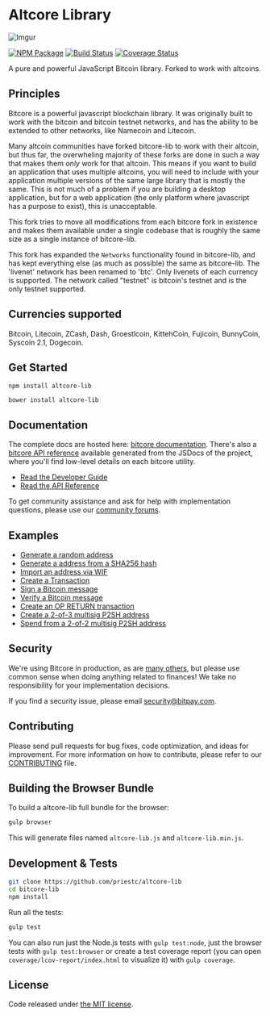 Altcore Library
=======

![Imgur](http://i.imgur.com/I9s2UZU.png)

[![NPM Package](https://img.shields.io/npm/v/altcore-lib.svg?style=flat-square)](https://www.npmjs.org/package/altcore-lib)
[![Build Status](https://img.shields.io/travis/priestc/altcore-lib.svg?branch=master&style=flat-square)](https://travis-ci.org/priestc/altcore-lib)
[![Coverage Status](https://img.shields.io/coveralls/priestc/altcore-lib.svg?style=flat-square)](https://coveralls.io/r/priestc/altcore-lib)

A pure and powerful JavaScript Bitcoin library. Forked to work with altcoins.

## Principles

Bitcore is a powerful javascript blockchain library. It was originally built to
work with the bitcoin and bitcoin testnet networks, and has the ability to
be extended to other networks, like Namecoin and Litecoin.

Many altcoin communities have forked bitcore-lib to work with their altcoin,
but thus far, the overwheling majority of these forks are done in such a way
that makes them *only* work for that altcoin. This means if you want to build an
application that uses multiple altcoins, you will need to include with your application
multiple versions of the same large library that is mostly the same. This is not
much of a problem if you are building a desktop application, but for a web application
(the only platform where javascript has a purpose to exist),
this is unacceptable.

This fork tries to move all modifications from each bitcore fork in existence and
makes them available under a single codebase that is roughly the same size as a single
instance of bitcore-lib.

This fork has expanded the `Networks` functionality found in bitcore-lib, and has kept
everything else (as much as possible) the same as bitcore-lib. The 'livenet' network
has been renamed to 'btc'. Only livenets of each currency is supported. The network
called "testnet" is bitcoin's testnet and is the only testnet supported.

## Currencies supported

Bitcoin, Litecoin, ZCash, Dash, Groestlcoin, KittehCoin, Fujicoin, BunnyCoin,
Syscoin 2.1, Dogecoin.

## Get Started

```
npm install altcore-lib
```

```
bower install altcore-lib
```

## Documentation

The complete docs are hosted here: [bitcore documentation](http://bitcore.io/guide/). There's also a [bitcore API reference](http://bitcore.io/api/) available generated from the JSDocs of the project, where you'll find low-level details on each bitcore utility.

- [Read the Developer Guide](http://bitcore.io/guide/)
- [Read the API Reference](http://bitcore.io/api/)

To get community assistance and ask for help with implementation questions, please use our [community forums](https://forum.bitcore.io/).

## Examples

* [Generate a random address](https://github.com/bitpay/bitcore-lib/blob/master/docs/examples.md#generate-a-random-address)
* [Generate a address from a SHA256 hash](https://github.com/bitpay/bitcore-lib/blob/master/docs/examples.md#generate-a-address-from-a-sha256-hash)
* [Import an address via WIF](https://github.com/bitpay/bitcore-lib/blob/master/docs/examples.md#import-an-address-via-wif)
* [Create a Transaction](https://github.com/bitpay/bitcore-lib/blob/master/docs/examples.md#create-a-transaction)
* [Sign a Bitcoin message](https://github.com/bitpay/bitcore-lib/blob/master/docs/examples.md#sign-a-bitcoin-message)
* [Verify a Bitcoin message](https://github.com/bitpay/bitcore-lib/blob/master/docs/examples.md#verify-a-bitcoin-message)
* [Create an OP RETURN transaction](https://github.com/bitpay/bitcore-lib/blob/master/docs/examples.md#create-an-op-return-transaction)
* [Create a 2-of-3 multisig P2SH address](https://github.com/bitpay/bitcore-lib/blob/master/docs/examples.md#create-a-2-of-3-multisig-p2sh-address)
* [Spend from a 2-of-2 multisig P2SH address](https://github.com/bitpay/bitcore-lib/blob/master/docs/examples.md#spend-from-a-2-of-2-multisig-p2sh-address)


## Security

We're using Bitcore in production, as are [many others](http://bitcore.io#projects), but please use common sense when doing anything related to finances! We take no responsibility for your implementation decisions.

If you find a security issue, please email security@bitpay.com.

## Contributing

Please send pull requests for bug fixes, code optimization, and ideas for improvement. For more information on how to contribute, please refer to our [CONTRIBUTING](https://github.com/bitpay/bitcore-lib/blob/master/CONTRIBUTING.md) file.

## Building the Browser Bundle

To build a altcore-lib full bundle for the browser:

```sh
gulp browser
```

This will generate files named `altcore-lib.js` and `altcore-lib.min.js`.


## Development & Tests

```sh
git clone https://github.com/priestc/altcore-lib
cd bitcore-lib
npm install
```

Run all the tests:

```sh
gulp test
```

You can also run just the Node.js tests with `gulp test:node`, just the browser tests with `gulp test:browser`
or create a test coverage report (you can open `coverage/lcov-report/index.html` to visualize it) with `gulp coverage`.

## License

Code released under [the MIT license](https://github.com/bitpay/bitcore-lib/blob/master/LICENSE).

